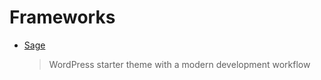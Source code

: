 # Frameworks

- [Sage](https://github.com/roots/sage)
  > WordPress starter theme with a modern development workflow
